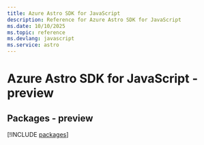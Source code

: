 ```yaml
---
title: Azure Astro SDK for JavaScript
description: Reference for Azure Astro SDK for JavaScript
ms.date: 10/10/2025
ms.topic: reference
ms.devlang: javascript
ms.service: astro
---
```

# Azure Astro SDK for JavaScript - preview
## Packages - preview
[!INCLUDE [packages](astro-index.md)]